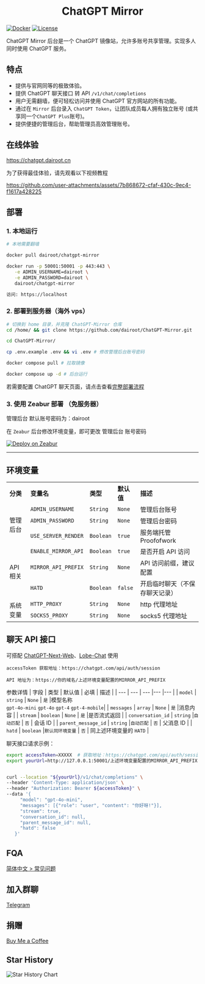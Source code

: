 <h1 align="center">ChatGPT Mirror</h1>

[![Docker](https://img.shields.io/docker/pulls/dairoot/chatgpt-mirror?label=ChatGPT-Mirror&logo=docker)](https://hub.docker.com/r/dairoot/chatgpt-mirror)
[![License](https://img.shields.io/github/license/dairoot/ChatGPT-Mirror)](https://github.com/dairoot/ChatGPT-Mirror/blob/main/LICENSE)

ChatGPT Mirror 后台是一个 ChatGPT 镜像站，允许多账号共享管理。实现多人同时使用 ChatGPT 服务。

## 特点

- 提供与官网同等的极致体验。
- 提供 ChatGPT 聊天接口 转 API `/v1/chat/completions`
- 用户无需翻墙，便可轻松访问并使用 ChatGPT 官方网站的所有功能。
- 通过在 `Mirror` 后台录入 `ChatGPT Token`，让团队成员每人拥有独立账号 (或共享同一个`ChatGPT Plus`账号)。
- 提供便捷的管理后台，帮助管理员高效管理账号。

## 在线体验

https://chatgpt.dairoot.cn

为了获得最佳体验，请先观看以下视频教程

https://github.com/user-attachments/assets/7b868672-cfaf-430c-9ec4-f1617a428225

<!--
<a href="https://www.bilibili.com/video/BV1fD421M7xP/" target="_blank">
  <img src="./docs/img/cover.jpeg"  alt="使用方法">
</a>
-->

## 部署

### 1. 本地运行

```bash
# 本地需要翻墙

docker pull dairoot/chatgpt-mirror

docker run -p 50001:50001 -p 443:443 \
   -e ADMIN_USERNAME=dairoot \
   -e ADMIN_PASSWORD=dairoot \
   dairoot/chatgpt-mirror

访问: https://localhost
```

### 2. 部署到服务器（海外 vps）

```bash
# 切换到 home 目录，并克隆 ChatGPT-Mirror 仓库
cd /home/ && git clone https://github.com/dairoot/ChatGPT-Mirror.git

cd ChatGPT-Mirror/

cp .env.example .env && vi .env # 修改管理后台账号密码

docker compose pull # 拉取镜像

docker compose up -d # 后台运行
```

若需要配置 ChatGPT 聊天页面，请点击查看[完整部署流程](./docs/deploy.md)

### 3. 使用 Zeabur 部署 （免服务器）

管理后台 默认账号密码为：dairoot

在 `Zeabur` 后台修改环境变量，即可更改 管理后台 账号密码

[![Deploy on Zeabur](https://zeabur.com/button.svg)](https://zeabur.com/templates/ZEUVRY?referralCode=dairoot)

---

## 环境变量

<table>
  <tr align="left">
    <th>分类</th>
    <th>变量名</th>
    <th>类型</th>
    <th>默认值</th>
    <th>描述</th>
  </tr>
  <tr align="left">
    <td rowspan="3">管理后台</td>
    <td><code>ADMIN_USERNAME</code></td>
    <td><code>String</code></td>
    <td><code>None</code></td>
    <td>管理后台账号</td>
  </tr>
  <tr align="left">
    <td><code>ADMIN_PASSWORD</code></td>
    <td><code>String</code></td>
    <td><code>None</code></td>
    <td>管理后台密码</td>
  </tr>
    <tr align="left">
    <td><code>USE_SERVER_RENDER</code></td>
    <td><code>Boolean</code></td>
    <td><code>true</code></td>
    <td>服务端托管 Proofofwork</td>
  </tr>
  <tr align="left">
    <td rowspan="3">API 相关</td>
    <td><code>ENABLE_MIRROR_API</code></td>
    <td><code>Boolean</code></td>
    <td><code>true</code></td>
    <td>是否开启 API 访问</td>
  </tr>
  <tr align="left">
    <td><code>MIRROR_API_PREFIX</code></td>
    <td><code>String</code></td>
    <td><code>None</code></td>
    <td>API 访问前缀，建议配置</td>
  </tr>
  <tr align="left">
    <td><code>HATD</code></td>
    <td><code>Boolean</code></td>
    <td><code>false</code></td>
    <td>开启临时聊天（不保存聊天记录）</td>
  </tr>
   <tr align="left">
    <td rowspan="3">系统变量</td>
    <td><code>HTTP_PROXY</code></td>
    <td><code>String</code></td>
    <td><code>None</code></td>
    <td>http 代理地址</td>
  </tr>
  <tr align="left">
    <td><code>SOCKS5_PROXY</code></td>
    <td><code>String</code></td>
    <td><code>None</code></td>
    <td>socks5 代理地址</td>
  </tr>
</table>

## 聊天 API 接口

可搭配 [ChatGPT-Next-Web](https://app.nextchat.dev)、[Lobe-Chat](https://github.com/lobehub/lobe-chat) 使用

```
accessToken 获取地址：https://chatgpt.com/api/auth/session

API 地址为：https://你的域名/上述环境变量配置的MIRROR_API_PREFIX
```

参数详情
| 字段 | 类型 | 默认值 | 必填 | 描述 |
| --- | --- | --- |--- |--- |
| `model` | `string` | `None` | `是` |模型名称 <br> `gpt-4o-mini` `gpt-4o` `gpt-4` `gpt-4-mobile`|
| `messages` | `array` | `None` | `是` |消息内容 |
| `stream` | `boolean` | `None` | `是` |是否流式返回 |
| `conversation_id` | `string` |`自动匹配` | `否` | 会话 ID |
| `parent_message_id` | `string` |`自动匹配` | `否` | 父消息 ID |
| `hatd` | `boolean` |`默认同环境变量` | `否` | 同上述环境变量的 `HATD` |

聊天接口请求示例：

```bash
export accessToken=XXXXX  # 获取地址：https://chatgpt.com/api/auth/session
export yourUrl=http://127.0.0.1:50001/上述环境变量配置的MIRROR_API_PREFIX


curl --location "${yourUrl}/v1/chat/completions" \
--header 'Content-Type: application/json' \
--header "Authorization: Bearer ${accessToken}" \
--data '{
     "model": "gpt-4o-mini",
     "messages": [{"role": "user", "content": "你好呀!"}],
     "stream": true,
     "conversation_id": null,
     "parent_message_id": null,
     "hatd": false
   }'
```

## FQA

[简体中文 > 常见问题](./docs/faq-cn.md)

## 加入群聊

[Telegram](https://t.me/+34aYksZdq5ZhMzhl)

## 捐赠

[Buy Me a Coffee](./docs/donation.md)

## Star History

![Star History Chart](https://api.star-history.com/svg?repos=dairoot/ChatGPT-Mirror&type=Timeline)
